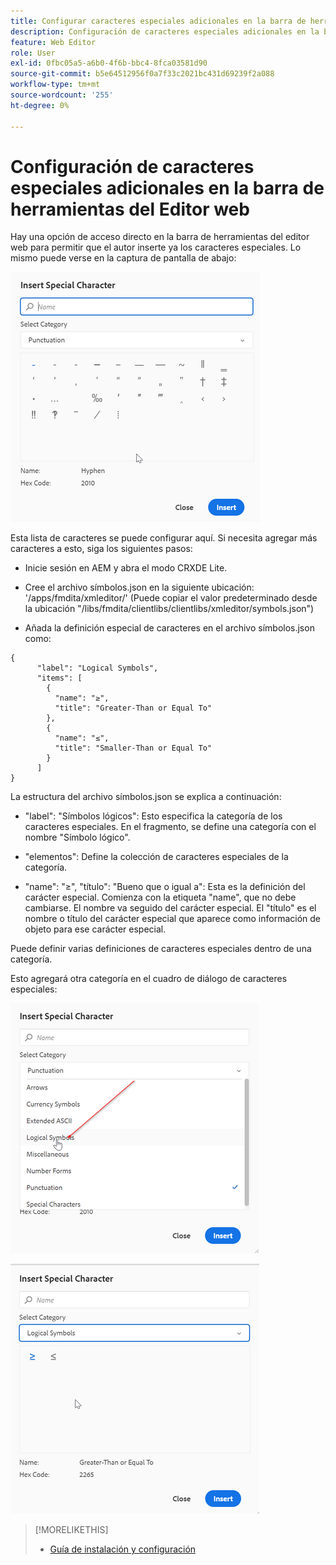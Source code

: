 ```yaml
---
title: Configurar caracteres especiales adicionales en la barra de herramientas del Editor web
description: Configuración de caracteres especiales adicionales en la barra de herramientas del Editor web
feature: Web Editor
role: User
exl-id: 0fbc05a5-a6b0-4f6b-bbc4-8fca03581d90
source-git-commit: b5e64512956f0a7f33c2021bc431d69239f2a088
workflow-type: tm+mt
source-wordcount: '255'
ht-degree: 0%

---
```


# Configuración de caracteres especiales adicionales en la barra de herramientas del Editor web

Hay una opción de acceso directo en la barra de herramientas del editor web para permitir que el autor inserte ya los caracteres especiales.
Lo mismo puede verse en la captura de pantalla de abajo:

![Caracteres especiales](assets/special-chars.png)


Esta lista de caracteres se puede configurar aquí. Si necesita agregar más caracteres a esto, siga los siguientes pasos:

+ Inicie sesión en AEM y abra el modo CRXDE Lite.

+ Cree el archivo símbolos.json en la siguiente ubicación: &#39;/apps/fmdita/xmleditor/&#39; (Puede copiar el valor predeterminado desde la ubicación &quot;/libs/fmdita/clientlibs/clientlibs/xmleditor/symbols.json&quot;)

+ Añada la definición especial de caracteres en el archivo símbolos.json como:

```
{
      "label": "Logical Symbols",
      "items": [
        {
          "name": "≥",
          "title": "Greater-Than or Equal To"
        },
        {
          "name": "≤",
          "title": "Smaller-Than or Equal To"
        }
      ]
}
```

La estructura del archivo símbolos.json se explica a continuación:

+ &quot;label&quot;: &quot;Símbolos lógicos&quot;: Esto especifica la categoría de los caracteres especiales. En el fragmento, se define una categoría con el nombre &quot;Símbolo lógico&quot;.

+ &quot;elementos&quot;: Define la colección de caracteres especiales de la categoría.

+ &quot;name&quot;: &quot;≥&quot;, &quot;título&quot;: &quot;Bueno que o igual a&quot;: Esta es la definición del carácter especial. Comienza con la etiqueta &quot;name&quot;, que no debe cambiarse. El nombre va seguido del carácter especial. El &quot;título&quot; es el nombre o título del carácter especial que aparece como información de objeto para ese carácter especial.

Puede definir varias definiciones de caracteres especiales dentro de una categoría.

Esto agregará otra categoría en el cuadro de diálogo de caracteres especiales:

![Categoría de símbolo especial](assets/special-char-category.png)

![Insertar carácter especial](assets/insert-special-char.png)

>[!MORELIKETHIS]
>
>+ [Guía de instalación y configuración](https://helpx.adobe.com/content/dam/help/en/xml-documentation-solution/3-6/XML-Documentation-for-Adobe-Experience-Manager_Installation-Configuration-Guide_EN.pdf)

